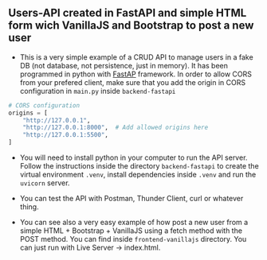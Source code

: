 ## Users-API created in FastAPI and simple HTML form wich VanillaJS and Bootstrap to post a new user

- This is a very simple example of a CRUD API to manage users in a fake DB (not database, not persistence, just in memory). It has been programmed in python with [FastAP](https://fastapi.tiangolo.com/) framework. In order to allow CORS from your prefered client, make sure that you add the origin in CORS configuration in `main.py` inside `backend-fastapi`

````python
# CORS configuration
origins = [
    "http://127.0.0.1",
    "http://127.0.0.1:8000",  # Add allowed origins here
    "http://127.0.0.1:5500",
]
````

- You will need to install python in your computer to run the API server. Follow the instructions inside the directory `backend-fastapi` to create the virtual environment `.venv`, install dependencies inside `.venv` and run the `uvicorn` server. 

- You can test the API with Postman, Thunder Client, curl or whatever thing. 

- You can see also a very easy example of how post a new user from a simple HTML + Bootstrap + VanillaJS using a fetch method with the POST method. You can find inside `frontend-vanillajs` directory. You can just run with Live Server -> index.html.



